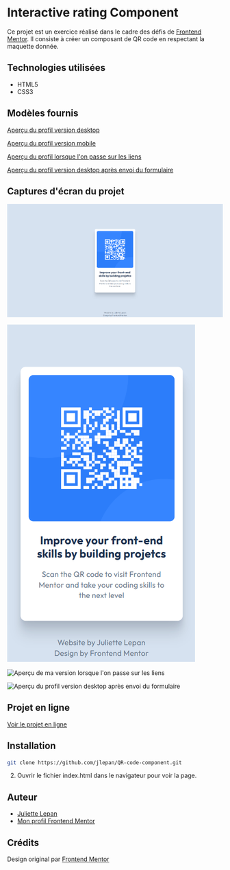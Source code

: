 # **Interactive rating Component**

Ce projet est un exercice réalisé dans le cadre des défis de [Frontend Mentor](https://www.frontendmentor.io/). 
 Il consiste à créer un composant de QR code en respectant la maquette donnée.
## Technologies utilisées

- HTML5
- CSS3

## Modèles fournis

[Aperçu du profil version desktop](https://github.com/jlepan/QR-code-component/blob/main/design/desktop-design.jpg)

[Aperçu du profil version mobile](https://github.com/jlepan/QR-code-component/blob/main/design/mobile-design.jpg)

[Aperçu du profil lorsque l'on passe sur les liens](https://github.com/jlepan/QR-code-component/blob/main/design/active-states.jpg)

[Aperçu du profil version desktop après envoi du formulaire](https://github.com/jlepan/QR-code-component/blob/main/design/desktop-thank-you-state.jpg)

## Captures d'écran du projet

![Aperçu de ma version desktop](https://github.com/jlepan/QR-code-component/blob/main/apercu-projet/apercu-desktop.png)

![Aperçu de ma version mobile](https://github.com/jlepan/QR-code-component/blob/main/apercu-projet/apercu-mobile.png)

![Aperçu de ma version lorsque l'on passe sur les liens](https://github.com/jlepan/QR-code-component/blob/main/apercu-projet/apercu-active-states.png)

![Aperçu du profil version desktop après envoi du formulaire](https://github.com/jlepan/QR-code-component/blob/main/apercu-projet/apercu-desktop-thank-you-state.png)

## Projet en ligne

[Voir le projet en ligne](https://jlepan.github.io/QR-code-component/)

## Installation
   ```bash
   git clone https://github.com/jlepan/QR-code-component.git
   ```
2. Ouvrir le fichier index.html dans le navigateur pour voir la page.

## Auteur
- [Juliette Lepan](https://github.com/jlepan)  
- [Mon profil Frontend Mentor](https://www.frontendmentor.io/profile/jlepan)

## Crédits
Design original par [Frontend Mentor](https://www.frontendmentor.io/)
